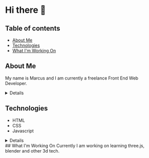 # Hi there 👋


## Table of contents
* [About Me](#about-me)
* [Technologies](#technologies)
* [What I'm Working On](#what-im-working-on)


## About Me
My name is Marcus and I am currently a freelance Front End Web Developer.
<details>
I am making a transition from teaching chemistry and am seeking fulltime employment.

After teaching myself the fundamental of HTML, CSS and Javascript I moved on to building sites with Gatsby on the front end and pulling data from Sanity on the backend. I have also developed a react native app and used Firebase for user authentication services. 
</details>

## Technologies

* HTML
* CSS
* Javascript
<details>       
* React
* API
* Graphql
* State Context
* Gatsby
* Sanity
* Bootstrap
* Stripe
* React Native
</details>
## What I'm Working On
Currently I am working on learning three.js, blender and other 3d tech.

